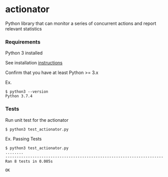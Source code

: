 # actionator
Python library that can monitor a series of concurrent actions and report relevant statistics

### Requirements
Python 3 installed

See installation [instructions](https://www.python.org/downloads/)

Confirm that you have at least Python >= 3.x

Ex.
```
$ python3 --version
Python 3.7.4
```

### Tests
Run unit test for the actionator

```
$ python3 test_actionator.py
```

Ex. Passing Tests
```
$ python3 test_actionator.py
........
----------------------------------------------------------------------
Ran 8 tests in 0.005s

OK
```
